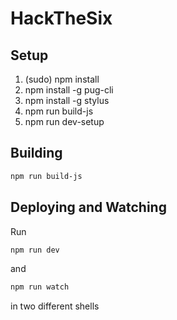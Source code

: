 # HackTheSix

## Setup

1. (sudo) npm install
1. npm install -g pug-cli
1. npm install -g stylus
1. npm run build-js
1. npm run dev-setup

## Building

```bash
npm run build-js
```

## Deploying and Watching

Run

```bash
npm run dev
```

and

```bash
npm run watch
```

in two different shells